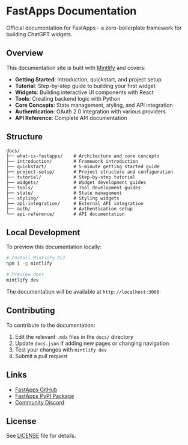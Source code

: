 # FastApps Documentation

Official documentation for FastApps - a zero-boilerplate framework for building ChatGPT widgets.

## Overview

This documentation site is built with [Mintlify](https://mintlify.com) and covers:

- **Getting Started**: Introduction, quickstart, and project setup
- **Tutorial**: Step-by-step guide to building your first widget
- **Widgets**: Building interactive UI components with React
- **Tools**: Creating backend logic with Python
- **Core Concepts**: State management, styling, and API integration
- **Authentication**: OAuth 2.0 integration with various providers
- **API Reference**: Complete API documentation

## Structure

```
docs/
├── what-is-fastapps/    # Architecture and core concepts
├── introduction/        # Framework introduction
├── quickstart/          # 5-minute getting started guide
├── project-setup/       # Project structure and configuration
├── tutorial/            # Step-by-step tutorial
├── widgets/             # Widget development guides
├── tools/               # Tool development guides
├── state/               # State management
├── styling/             # Styling widgets
├── api-integration/     # External API integration
├── auth/                # Authentication setup
└── api-reference/       # API documentation
```

## Local Development

To preview this documentation locally:

```bash
# Install Mintlify CLI
npm i -g mintlify

# Preview docs
mintlify dev
```

The documentation will be available at `http://localhost:3000`.

## Contributing

To contribute to the documentation:

1. Edit the relevant `.mdx` files in the `docs/` directory
2. Update `docs.json` if adding new pages or changing navigation
3. Test your changes with `mintlify dev`
4. Submit a pull request

## Links

- [FastApps GitHub](https://github.com/fastapps)
- [FastApps PyPI Package](https://pypi.org/project/fastapps/)
- [Community Discord](https://discord.gg/fastapps)

## License

See [LICENSE](./LICENSE) file for details.
